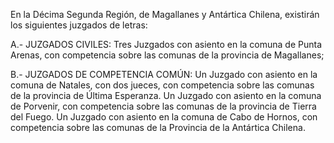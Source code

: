 En la Décima Segunda Región, de Magallanes y Antártica Chilena, existirán los siguientes juzgados de letras:

A.- JUZGADOS CIVILES:
Tres Juzgados con asiento en la comuna de Punta Arenas, con competencia sobre las comunas de la provincia de Magallanes;

B.- JUZGADOS DE COMPETENCIA COMÚN:
Un Juzgado con asiento en la comuna de Natales, con dos jueces, con competencia sobre las comunas de la provincia de Última Esperanza.
Un Juzgado con asiento en la comuna de Porvenir, con competencia sobre las comunas de la provincia de Tierra del Fuego.
Un Juzgado con asiento en la comuna de Cabo de Hornos, con competencia sobre las comunas de la Provincia de la Antártica Chilena.
